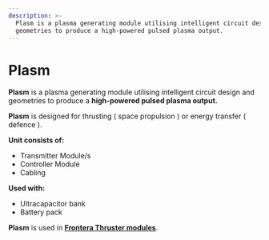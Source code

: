 ```yaml
---
description: >-
  Plasm is a plasma generating module utilising intelligent circuit design and
  geometries to produce a high-powered pulsed plasma output.
---
```


# Plasm

**Plasm** is a plasma generating module utilising intelligent circuit design and geometries to produce a **high-powered pulsed plasma output.** 

**Plasm** is designed for thrusting \( space propulsion \) or energy transfer \( defence \).



**Unit consists of:**

* Transmitter Module/s
* Controller Module
* Cabling



**Used with:**

* Ultracapacitor bank
* Battery pack



**Plasm** is used in [**Frontera Thruster modules**](https://frontera.iim.technology/modules/mobility/thruster).

